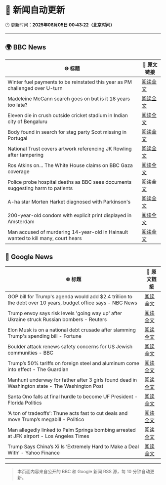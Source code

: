 # 🧠 新闻自动更新

🕒 更新时间：**2025年06月05日 00:43:22（北京时间）**

---

## 🌍 BBC News

| 🌐 标题 | 🔗 原文链接 |
|--------|-------------|
| Winter fuel payments to be reinstated this year as PM challenged over U-turn | [阅读全文](https://www.bbc.com/news/articles/czr8e5g5vp8o) |
| Madeleine McCann search goes on but is it 18 years too late? | [阅读全文](https://www.bbc.com/news/articles/c20qdwxq394o) |
| Eleven die in crush outside cricket stadium in Indian city of Bengaluru | [阅读全文](https://www.bbc.com/news/articles/cdr5mrrj1ego) |
| Body found in search for stag party Scot missing in Portugal | [阅读全文](https://www.bbc.com/news/articles/ce9vm9z3579o) |
| National Trust covers artwork referencing JK Rowling after tampering | [阅读全文](https://www.bbc.com/news/articles/c2d5867e61go) |
| Ros Atkins on... The White House claims on BBC Gaza coverage | [阅读全文](https://www.bbc.com/news/videos/c9wgq9vv51do) |
| Police probe hospital deaths as BBC sees documents suggesting harm to patients | [阅读全文](https://www.bbc.com/news/articles/cev404npy4po) |
| A-ha star Morten Harket diagnosed with Parkinson's | [阅读全文](https://www.bbc.com/news/articles/c3v56v0wry5o) |
| 200-year-old condom with explicit print displayed in Amsterdam | [阅读全文](https://www.bbc.com/news/articles/c1de271qg4yo) |
| Man accused of murdering 14-year-old in Hainault wanted to kill many, court hears | [阅读全文](https://www.bbc.com/news/articles/cp3nlggxzkko) |

## 📰 Google News

| 🌐 标题 | 🔗 原文链接 |
|--------|-------------|
| GOP bill for Trump's agenda would add $2.4 trillion to the debt over 10 years, budget office says - NBC News | [阅读全文](https://news.google.com/rss/articles/CBMitgFBVV95cUxNbWZWN1NzamV4OXgxTm9KOURGRWhJUnFVdTkzUnpNYWItV0ljT0NoM0VSZXNpZXo2am56WEotbHgyaWliV1ZOd2QwbFBpX3g4OTU2MVZWRnEtOHpkd0dneXpXVU1yNWNlVTI1UHpiYU5IRC1xeDR2RE93RmJzNkJNcGFhQmgxMWtQdWpxT1BmT04yVTVxU0lYRFN5dW50OWdqLXd3NXFIRVhpR3RISlFYQXI2ek9ad9IBVkFVX3lxTE5QNlZIWFExX2ZIUGtaWFlfVjktZkh4djJMbEFyU3dDM2FpQnA4TTVXZ19USlVXRkZpV2U2VHlQY3VIMk14bVR0bzRDeERNSzUwcXpUdnpB?oc=5) |
| Trump envoy says risk levels 'going way up' after Ukraine struck Russian bombers - Reuters | [阅读全文](https://news.google.com/rss/articles/CBMi2AFBVV95cUxNdUNicUxvRWhqTnZXSlVqaDRmQjc4ME1IRkk5djN6TkF2LUZpZU84a2hfVXlUTkRzU19tWjdwQW9rUU1wTGZFTDh3R0JsdHNVQ1lyRmpLQWpxVTBWRjNySWpFMVJCVVpWNXktZmxZV1VEbFJpcWtHcDhLWjJSQzNMNVU3RzZJZ0JZX1RPdC1rc24zcEl6RnRpRjUtTGR0X2ZLTVFxbTQwczBmT2ltV2MtMzRJc2tFQk5aOUI1NzNIRmlid0hsdkVfWmhxTDZnX2M2RVVxd3VHVWE?oc=5) |
| Elon Musk is on a national debt crusade after slamming Trump's spending bill - Fortune | [阅读全文](https://news.google.com/rss/articles/CBMiiwFBVV95cUxOLU1HUGNLdFBWTDl2Sm1HVzI2R0VGd2dOS2RBSTBsakVuUVMtYWRYUUdoYUgwNVFoZEVCc3dXMjdlRWxGMFpZcEJkMlg2WHNkM09KOXlWaWRLajZMMnBsZ3g1dVFvMU5ycDRLNVpPYkQ2NlRaalNienM0cGRySmJoLUlVNVJ4c3h2Uy1z?oc=5) |
| Boulder attack renews safety concerns for US Jewish communities - BBC | [阅读全文](https://news.google.com/rss/articles/CBMiWkFVX3lxTE81aEVrRE56eFl4azczTnI3d3ROTnltYWtPa0gxT3gxS1JFci1fMEFrQ0lXMkgxdjc3aTJ4aWVIZ0ZNMkRlNlRFVEJTSlVIY0ZpOGRaUkNHbUdnQdIBX0FVX3lxTE13LUwxb2JKWDZzdFBuT2xTUlZPdGhQel8zLW1faFlHSGhIa2s4SURDeEZRY3pSd2VsUHRJYnNQWXJUYWFCY3M0TzFlN1AweWhDb2FZOEVGd2xCYUUzSnFF?oc=5) |
| Trump’s 50% tariffs on foreign steel and aluminum come into effect - The Guardian | [阅读全文](https://news.google.com/rss/articles/CBMiggFBVV95cUxNSGd5LTV6OTVhOV9RUUFSTW5yQk1Sa0p0YUpmYWFueEgzNUhndGg0aW52N0VxaXhud2taa3pmR0ozaEE0WUl5UFI0R0FneUN2NDVwdjdpS3A0QWc3bElEY19hZmFzazlZZGt3aXM3OEJleGh2ejZ5cFZHQnJ2aEJiaVdn?oc=5) |
| Manhunt underway for father after 3 girls found dead in Washington state - The Washington Post | [阅读全文](https://news.google.com/rss/articles/CBMingFBVV95cUxOemtPeXBld2NrcGI2Mk5GZjR6cnBaR2ktTndNTGJxRXBoZkFyZmhvQ0o0MUZUNGhkMlloRFdMYXJZSnRkSGgxR2F4dGZqaEdEQVNBN1RDenlxcmdHU29RR1oyNmZmMVVoNVdOdzc4MWhKNUJ1N2JVZ0h6dmlmM2s0eDVlSEdWTTlxOEV0dG4yZEVZWHZzdEVUMWRBN01jUQ?oc=5) |
| Santa Ono falls at final hurdle to become UF President - Florida Politics | [阅读全文](https://news.google.com/rss/articles/CBMiaEFVX3lxTE9rWGJLbUZxOV92SFdRcHpSdmtFQXRLUVI1UFAzeDFnUVlvQVAzMHRUOC1iRWJjU0I0bm1kNl9JdVBrMlp4ZVlWRHNkaTVJcGZDSzgya1BlN0hlQ3FXdXlhbGw2WHcyQ2Ey?oc=5) |
| ‘A ton of tradeoffs’: Thune acts fast to cut deals and move Trump’s megabill - Politico | [阅读全文](https://news.google.com/rss/articles/CBMikwFBVV95cUxPbDRHS2pMUXJSSUpZeEllNUs1bmdNMHJheUZ3cElPU2U1cFVZRjRiLTY3SWRua1pSZ3luX3A1czZqcnl0czZGV1dtUXdHbVY2M1o3ZzdWQU9ENHI3S2UxWTlHVk5VU3FyYTdSUE1rUXRNRG5uVk5qMVlaSDZjVU9xa3V2M3Y3aXNMdXJxMks3TkhkM1k?oc=5) |
| Man allegedly linked to Palm Springs bombing arrested at JFK airport - Los Angeles Times | [阅读全文](https://news.google.com/rss/articles/CBMiiwFBVV95cUxQdlpfWENUdnd1WFlTZ3h3Snd6Q3Ywc1JSR3pSZkR5UTlQRjdmdXZ0a21CSElxNjNlZ0M2V1hJWUhwT056N0dOeHQxODIwVjh6ZXB3TjgzRnN4R2FIWURIb3NwTGllWGNIUGhSUUhDc3p4MnRSS1d5YlBJeUQ5dUJvTVg5cVFiMWxnbTMw?oc=5) |
| Trump Says China’s Xi Is ‘Extremely Hard to Make a Deal With’ - Yahoo Finance | [阅读全文](https://news.google.com/rss/articles/CBMigAFBVV95cUxQOEFZMGpIaUxqUGVESGFxOUJsRzJMNGxDSWxha2VYUEV1MXRfUFZjTDdjdG5teTYwXzEtQnFFeEg1VGJ6RnVURmdPa0ljRTVHZUlTN2pBb1NKUFVNWGk5YWRmYmlBcU9BYXhMWVpzQnNjMkZUMy11aEVGNjZSdTl2WQ?oc=5) |

---
> 本页面内容来自公开的 BBC 和 Google 新闻 RSS 源，每 10 分钟自动更新。